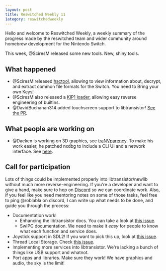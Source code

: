 ```yaml
---
layout: post
title: Reswitched Weekly 11
1ategory: reswitchedweekly
---
```


Hello and welcome to Reswitched Weekly, a weekly summary of the progress
made by the reswitched team and wider community around homebrew development for
the Nintendo Switch.

This week, @SciresM released some new tools. New, shiny tools.

## What happened

- @SciresM released [hactool](https://github.com/sciresm/hactool), allowing to
  view information about, decrypt, and extract common file formats for the
  Switch. You need to Bring your own Keys!
- @SciresM also released a [KIP1 loader](https://github.com/reswitched/loaders),
  allowing easy reverse engineering of builtins.
- @DavidBuchanan314 added touchscreen support to libtransistor!
  [See the PR](https://github.com/reswitched/libtransistor/pull/94).

## What people are working on

- @Daeken is working on 3D graphics, see [traNVparency](https://github.com/daeken/traNVparency).
  To make his work easier, he patched nxdbg to include a CLI UI and a network
  interface. See [here](https://github.com/daeken/nxdbg).

## Call for participation

Lots of things could be implemented properly into libtransistor/newlib without
much more reverse-engineering. If you're a developer and want to give a hand,
make sure to hop on [Discord](https://discordapp.com/invite/DThbZ7z) so we can
coordinate work. Also, if you feel like you need mentoring notes on some of
those tasks, feel free to ping @roblabla on discord, I can write up what
needs to be done, and guide you through the process:

- Documentation work!
  - Enhancing the libtransistor docs. You can take a look at
    [this issue](https://github.com/reswitched/libtransistor/issues/89).
  - SwIPC documentation. We need to make it *easy* for people to know what each
    function and service does.
- Joystick support in SDL2! If you want to pick this up, look at [this issue](https://github.com/reswitched/sdl-libtransistor/issues/1).
- Thread Local Storage. Check [this issue](https://github.com/reswitched/libtransistor/issues/91).
- Implementing more services into libtransistor. We're lacking a bunch of things
  like USB support and whatnot.
- Port apps and libraries. Make sure they work! We have graphics and audio, the
  sky is the limit!
